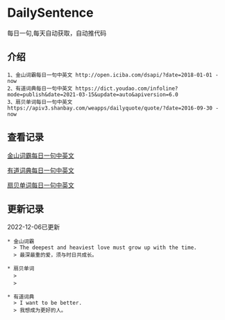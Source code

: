 # DailySentence

每日一句,每天自动获取，自动推代码

## 介绍

```
1、金山词霸每日一句中英文 http://open.iciba.com/dsapi/?date=2018-01-01 - now
2、有道词典每日一句中英文 https://dict.youdao.com/infoline?mode=publish&date=2021-03-15&update=auto&apiversion=6.0
3、扇贝单词每日一句中英文 https://apiv3.shanbay.com/weapps/dailyquote/quote/?date=2016-09-30 - now
```

## 查看记录

[金山词霸每日一句中英文](./data/iciba/)

[有道词典每日一句中英文](./data/youdao/)

[扇贝单词每日一句中英文](./data/shanbay/)

## 更新记录
2022-12-06已更新 
```
* 金山词霸
  > The deepest and heaviest love must grow up with the time.
  > 最深最重的爱，须与时日共成长。

* 扇贝单词
  > ㅤ
  > ㅤ

* 有道词典
  > I want to be better.
  > 我想成为更好的人。

```
